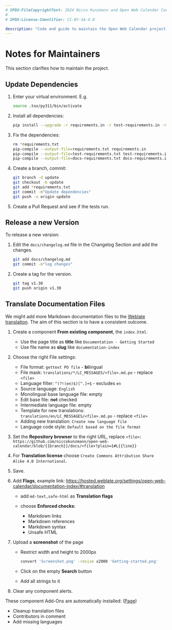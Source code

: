 ```yaml
---
# SPDX-FileCopyrightText: 2024 Nicco Kunzmann and Open Web Calendar Contributors <https://open-web-calendar.quelltext.eu/>
#
# SPDX-License-Identifier: CC-BY-SA-4.0

description: "Code and guide to maintain the Open Web Calendar project."
---
```


# Notes for Maintainers

This section clarifies how to maintain the project.

## Update Dependencies

1. Enter your virtual environment. E.g.

    ```sh
    source .tox/py311/bin/activate
    ```

2. Install all dependencies:

    ```sh
    pip install --upgrade -r requirements.in -r test-requirements.in -r docs-requirements.in pip-tools
    ```

3. Fix the dependencies:

    ```sh
    rm *requirements.txt
    pip-compile --output-file=requirements.txt requirements.in
    pip-compile --output-file=test-requirements.txt test-requirements.in
    pip-compile --output-file=docs-requirements.txt docs-requirements.in
    ```

4. Create a branch, commit:

    ```sh
    git branch -d update
    git checkout -b update
    git add *requirements.txt
    git commit -m"Update dependencies"
    git push -u origin update
    ```

5. Create a Pull Request and see if the tests run.

## Release a new Version

To release a new version:

1. Edit the `docs/changelog.md` file in the Changelog Section and add the changes.

    ```sh
    git add docs/changelog.md
    git commit -m"log changes"
    ```

2. Create a tag for the version.

    ```sh
    git tag v1.30
    git push origin v1.30
    ```

## Translate Documentation Files

We might add more Markdown documentation files to the [Weblate translation]({{link.weblate}}).
The aim of this section is to have a consistent outcome.

1. Create a component **From existing component**, the `index.html`.

    - Use the page title as **title** like `Documentation - Getting Started`
    - Use file name as **slug** like `documentation-index`

2. Choose the right File settings:

    - File format: `gettext PO file` - **bi**lingual
    - File mask: `translations/*/LC_MESSAGES/<file>.md.po` - replace `<file>`
    - Language filter: `^(?!(en)$)[^.]+$` - excludes `en`
    - Source language: `English`
    - Monolingual base language file: empty
    - Edit base file: **not** checked
    - Intermediate language file: empty
    - Template for new translations: `translations/en/LC_MESSAGES/<file>.md.po` - replace `<file>`
    - Adding new translation: `Create new language file`
    - Language code style: `Default based on the file format`

3. Set the **Repository browser** to the right URL, replace `<file>`: `https://github.com/niccokunzmann/open-web-calendar/blob/{{branch}}/docs/<file>?plain=1#L{{line}}`
4. For **Translation license** choose `Create Commons Attribution Share Alike 4.0 International`.
5. Save.

6. Add **Flags**, example link: https://hosted.weblate.org/settings/open-web-calendar/documentation-index/#translation

    - add `md-text,safe-html` as **Translation flags**
    - choose **Enforced checks**:

        - Markdown links
        - Markdown references
        - Markdown syntax
        - Unsafe HTML

7. Upload a **screenshot** of the page

    - Restrict width and height to 2000px

        ```sh
        convert 'Screenshot.png' -resize x2000 'Getting-started.png'
        ```

    - Click on the empty **Search** button
    - Add all strings to it

8. Clear any component alerts.

These component Add-Ons are automatically installed: ([Page](https://hosted.weblate.org/addons/open-web-calendar/))

- Cleanup translation files
- Contributors in comment
- Add missing languages
